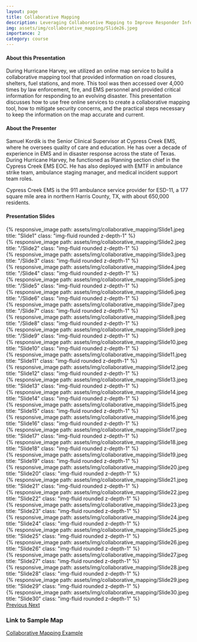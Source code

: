 ```yaml
---
layout: page
title: Collaborative Mapping
description: Leveraging Collaborative Mapping to Improve Responder Information
img: assets/img/collaborative_mapping/Slide26.jpeg
importance: 2
category: course
---
```

<div class="row">
        <div class="col-sm">
            <h4>About this Presentation</h4>
            <p>During Hurricane Harvey, we utilized an online map service to build a collaborative mapping tool that provided information on road closures, shelters, fuel stations, and more. This tool was then accessed over 4,000 times by law enforcement, fire, and EMS personnel and provided critical information for responding to an evolving disaster. This presentation discusses how to use free online services to create a collaborative mapping tool, how to mitigate security concerns, and the practical steps necessary to keep the information on the map accurate and current.</p>
            <h4>About the Presenter</h4>
            <p>Samuel Kordik is the Senior Clinical Supervisor at Cypress Creek EMS, where he oversees quality of care and education. He has over a decade of experience in EMS and in disaster response across the state of Texas. During Hurricane Harvey, he functioned as Planning section chief in the Cypress Creek EMS EOC. He has also deployed with EMTF in ambulance strike team, ambulance staging manager, and medical incident support team roles.</p>
            <p>Cypress Creek EMS is the 911 ambulance service provider for ESD-11, a 177 square mile area in northern Harris County, TX, with about 650,000 residents.</p>
        </div>
        <div class="col-md">
            <h4>Presentation Slides</h4>
            <div id="carouselSlides" class="carousel slide" data-ride="carousel">
                <div class="carousel-inner">
                    <div class="carousel-item active">
                         {% responsive_image path: assets/img/collaborative_mapping/Slide1.jpeg title: "Slide1" class: "img-fluid rounded z-depth-1" %}
                    </div>  
                    <div class="carousel-item">
                     {% responsive_image path: assets/img/collaborative_mapping/Slide2.jpeg title: "/Slide2" class: "img-fluid rounded z-depth-1" %}
                     </div>
                    <div class="carousel-item">
                     {% responsive_image path: assets/img/collaborative_mapping/Slide3.jpeg title: "/Slide3" class: "img-fluid rounded z-depth-1" %}
                     </div>
                    <div class="carousel-item">
                     {% responsive_image path: assets/img/collaborative_mapping/Slide4.jpeg title: "/Slide4" class: "img-fluid rounded z-depth-1" %}
                     </div>
                    <div class="carousel-item">
                     {% responsive_image path: assets/img/collaborative_mapping/Slide5.jpeg title: "/Slide5" class: "img-fluid rounded z-depth-1" %}
                     </div>
                    <div class="carousel-item">
                     {% responsive_image path: assets/img/collaborative_mapping/Slide6.jpeg title: "/Slide6" class: "img-fluid rounded z-depth-1" %}
                     </div>
                    <div class="carousel-item">
                     {% responsive_image path: assets/img/collaborative_mapping/Slide7.jpeg title: "/Slide7" class: "img-fluid rounded z-depth-1" %}
                     </div>
                    <div class="carousel-item">
                     {% responsive_image path: assets/img/collaborative_mapping/Slide8.jpeg title: "/Slide8" class: "img-fluid rounded z-depth-1" %}
                     </div>
                    <div class="carousel-item">
                     {% responsive_image path: assets/img/collaborative_mapping/Slide9.jpeg title: "/Slide9" class: "img-fluid rounded z-depth-1" %}
                     </div>
                    <div class="carousel-item">
                     {% responsive_image path: assets/img/collaborative_mapping/Slide10.jpeg title: "Slide10" class: "img-fluid rounded z-depth-1" %}
                     </div>
                    <div class="carousel-item">
                     {% responsive_image path: assets/img/collaborative_mapping/Slide11.jpeg title: "Slide11" class: "img-fluid rounded z-depth-1" %}
                     </div>
                    <div class="carousel-item">
                     {% responsive_image path: assets/img/collaborative_mapping/Slide12.jpeg title: "Slide12" class: "img-fluid rounded z-depth-1" %}
                     </div>
                    <div class="carousel-item">
                     {% responsive_image path: assets/img/collaborative_mapping/Slide13.jpeg title: "Slide13" class: "img-fluid rounded z-depth-1" %}
                     </div>
                    <div class="carousel-item">
                     {% responsive_image path: assets/img/collaborative_mapping/Slide14.jpeg title: "Slide14" class: "img-fluid rounded z-depth-1" %}
                     </div>
                    <div class="carousel-item">
                     {% responsive_image path: assets/img/collaborative_mapping/Slide15.jpeg title: "Slide15" class: "img-fluid rounded z-depth-1" %}
                     </div>
                    <div class="carousel-item">
                     {% responsive_image path: assets/img/collaborative_mapping/Slide16.jpeg title: "Slide16" class: "img-fluid rounded z-depth-1" %}
                     </div>
                    <div class="carousel-item">
                     {% responsive_image path: assets/img/collaborative_mapping/Slide17.jpeg title: "Slide17" class: "img-fluid rounded z-depth-1" %}
                     </div>
                    <div class="carousel-item">
                     {% responsive_image path: assets/img/collaborative_mapping/Slide18.jpeg title: "Slide18" class: "img-fluid rounded z-depth-1" %}
                     </div>
                    <div class="carousel-item">
                     {% responsive_image path: assets/img/collaborative_mapping/Slide19.jpeg title: "Slide19" class: "img-fluid rounded z-depth-1" %}
                     </div>
                    <div class="carousel-item">
                     {% responsive_image path: assets/img/collaborative_mapping/Slide20.jpeg title: "Slide20" class: "img-fluid rounded z-depth-1" %}
                     </div>
                    <div class="carousel-item">
                     {% responsive_image path: assets/img/collaborative_mapping/Slide21.jpeg title: "Slide21" class: "img-fluid rounded z-depth-1" %}
                     </div>
                    <div class="carousel-item">
                     {% responsive_image path: assets/img/collaborative_mapping/Slide22.jpeg title: "Slide22" class: "img-fluid rounded z-depth-1" %}
                     </div>
                    <div class="carousel-item">
                     {% responsive_image path: assets/img/collaborative_mapping/Slide23.jpeg title: "Slide23" class: "img-fluid rounded z-depth-1" %}
                     </div>
                    <div class="carousel-item">
                     {% responsive_image path: assets/img/collaborative_mapping/Slide24.jpeg title: "Slide24" class: "img-fluid rounded z-depth-1" %}
                     </div>
                    <div class="carousel-item">
                     {% responsive_image path: assets/img/collaborative_mapping/Slide25.jpeg title: "Slide25" class: "img-fluid rounded z-depth-1" %}
                     </div>
                    <div class="carousel-item">
                     {% responsive_image path: assets/img/collaborative_mapping/Slide26.jpeg title: "Slide26" class: "img-fluid rounded z-depth-1" %}
                     </div>
                    <div class="carousel-item">
                     {% responsive_image path: assets/img/collaborative_mapping/Slide27.jpeg title: "Slide27" class: "img-fluid rounded z-depth-1" %}
                     </div>
                    <div class="carousel-item">
                     {% responsive_image path: assets/img/collaborative_mapping/Slide28.jpeg title: "Slide28" class: "img-fluid rounded z-depth-1" %}
                     </div>
                    <div class="carousel-item">
                     {% responsive_image path: assets/img/collaborative_mapping/Slide29.jpeg title: "Slide29" class: "img-fluid rounded z-depth-1" %}
                     </div>
                    <div class="carousel-item">
                     {% responsive_image path: assets/img/collaborative_mapping/Slide30.jpeg title: "Slide30" class: "img-fluid rounded z-depth-1" %}
                     </div>
                </div>
                <a class="carousel-control-prev" href="#carouselSlides" role="button" data-slide="prev">
                    <span class="carousel-control-prev-icon" aria-hidden="true"></span>
                    <span class="sr-only">Previous</span>
                </a>
              <a class="carousel-control-next" href="#carouselSlides" role="button" data-slide="next">
                <span class="carousel-control-next-icon" aria-hidden="true"></span>
                <span class="sr-only">Next</span>
              </a>
            </div>
        </div>
    </div>
    <div class="row">
        <div class="col-md">
            <h3>Link to Sample Map</h3>
            <a href="https://drive.google.com/open?id=1ou0V0vy2Qw66d-NNshUkXlmYGXcHD2vl&usp=sharing">Collaborative Mapping Example</a>
        </div>
    </div>